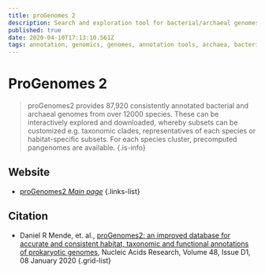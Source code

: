 ```yaml
---
title: proGenomes 2
description: Search and exploration tool for bacterial/archaeal genomes using non-redundant, high quality representative genomes. Search/explore genomes by species cluster, habitat, or phylogenetic markers. Can also classify a new genome using species clustering.
published: true
date: 2020-04-10T17:13:10.561Z
tags: annotation, genomics, genomes, annotation tools, archaea, bacteria, pangenomes, taxonomy, species clusters, genome sets, ecology, 2019
---
```


# ProGenomes 2

> proGenomes2 provides 87,920 consistently annotated bacterial and archaeal genomes from over 12000 species. These can be interactively explored and downloaded, whereby subsets can be customized e.g. taxonomic clades, representatives of each species or habitat-specific subsets. For each species cluster, precomputed pangenomes are available. 
{.is-info}

## Website

- [proGenomes2 *Main page*](http://progenomes.embl.de/)
{.links-list}

## Citation

- Daniel R Mende, et. al., [proGenomes2: an improved database for accurate and consistent habitat, taxonomic and functional annotations of prokaryotic genomes](https://doi.org/10.1093/nar/gkz1002), Nucleic Acids Research, Volume 48, Issue D1, 08 January 2020
{.grid-list}